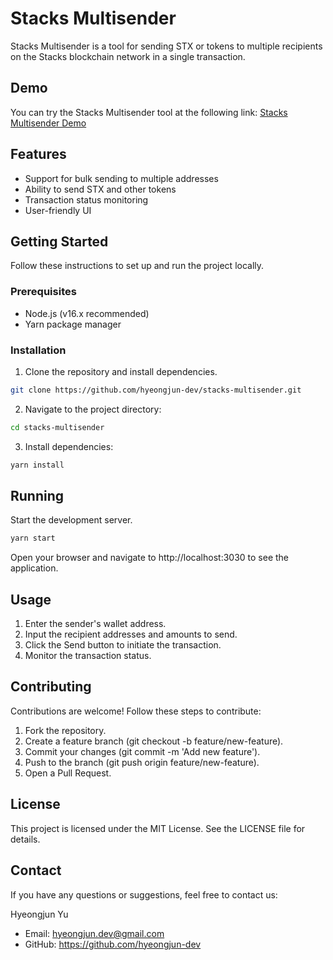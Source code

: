 # Stacks Multisender

Stacks Multisender is a tool for sending STX or tokens to multiple recipients on the Stacks blockchain network in a single transaction.

## Demo

You can try the Stacks Multisender tool at the following link: [Stacks Multisender Demo](https://btc.stx-multisender.com)

## Features

- Support for bulk sending to multiple addresses
- Ability to send STX and other tokens
- Transaction status monitoring
- User-friendly UI

## Getting Started

Follow these instructions to set up and run the project locally.

### Prerequisites

- Node.js (v16.x recommended)
- Yarn package manager

### Installation

1. Clone the repository and install dependencies.

```bash
git clone https://github.com/hyeongjun-dev/stacks-multisender.git
```

2. Navigate to the project directory:

```bash
cd stacks-multisender
```

3. Install dependencies:

```bash
yarn install
```

## Running

Start the development server.

```bash
yarn start
```

Open your browser and navigate to http://localhost:3030 to see the application.

## Usage

1. Enter the sender's wallet address.
2. Input the recipient addresses and amounts to send.
3. Click the Send button to initiate the transaction.
4. Monitor the transaction status.

## Contributing
Contributions are welcome! Follow these steps to contribute:

1. Fork the repository.
2. Create a feature branch (git checkout -b feature/new-feature).
3. Commit your changes (git commit -m 'Add new feature').
4. Push to the branch (git push origin feature/new-feature).
5. Open a Pull Request.

## License
This project is licensed under the MIT License. See the LICENSE file for details.

## Contact
If you have any questions or suggestions, feel free to contact us:

Hyeongjun Yu
- Email: hyeongjun.dev@gmail.com
- GitHub: https://github.com/hyeongjun-dev
